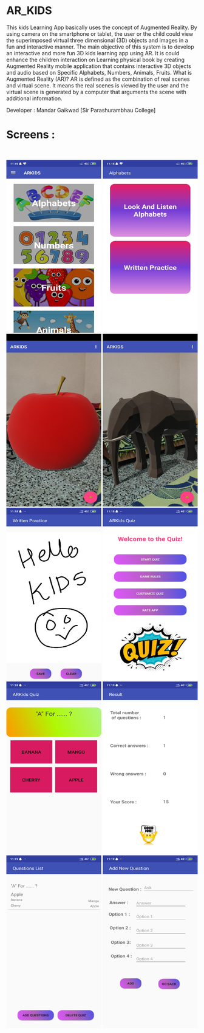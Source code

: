 # AR_KIDS
This kids Learning App basically uses the concept of Augmented Reality. By using camera on the smartphone or tablet, the user or the child could view the superimposed virtual three dimensional (3D) objects and images in a fun and interactive manner.
The main objective of this system is to develop an interactive and more fun 3D kids learning app using AR. It is could enhance the children interaction on Learning physical book by creating Augmented Reality mobile application that contains interactive 3D objects and audio based on Specific Alphabets, Numbers, Animals, Fruits.
What is Augmented Reality (AR)?
AR is defined as the combination of real scenes and virtual scene. It means the real scenes is viewed by the user and the virtual scene is generated by a computer that arguments the scene with additional information.

Developer : Mandar Gaikwad [Sir Parashurambhau College]




<b><h1>Screens :</h1></b><br>
<p>
  <img src="screenshots/1.jpg" width="250" height="455">

  <img src="screenshots/2.jpg" width="250" height="455">

  <img src="screenshots/3.jpg" width="250" height="455">

  <img src="screenshots/4.jpg" width="250" height="455">

  <img src="screenshots/5.jpg" width="250" height="455">

  <img src="screenshots/6.jpg" width="250" height="455">

  <img src="screenshots/7.jpg" width="250" height="455">

  <img src="screenshots/8.jpg" width="250" height="455">

  <img src="screenshots/9.jpg" width="250" height="455">

  <img src="screenshots/10.jpg" width="250" height="455">
</p>
